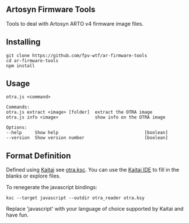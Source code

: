 ## Artosyn Firmware Tools

Tools to deal with Artosyn ARTO v4 firmware image files.

## Installing
    git clone https://github.com/fpv-wtf/ar-firmware-tools
    cd ar-firmware-tools
    npm install

## Usage
    otra.js <command>

    Commands:
    otra.js extract <image> [folder]  extract the OTRA image
    otra.js info <image>              show info on the OTRA image

    Options:
    --help     Show help                                 [boolean]
    --version  Show version number                       [boolean]

## Format Definition
Defined using [Kaitai](https://kaitai.io/) see [otra.ksc](./otra.ksc). You can use the [Kaitai IDE](https://ide.kaitai.io/) to fill in the blanks or explore files.

To renegerate the javascript bindings: 

    ksc --target javascript --outdir otra_reader otra.ksy

Replace 'javascript' with your language of choice supported by Kaitai and have fun.
